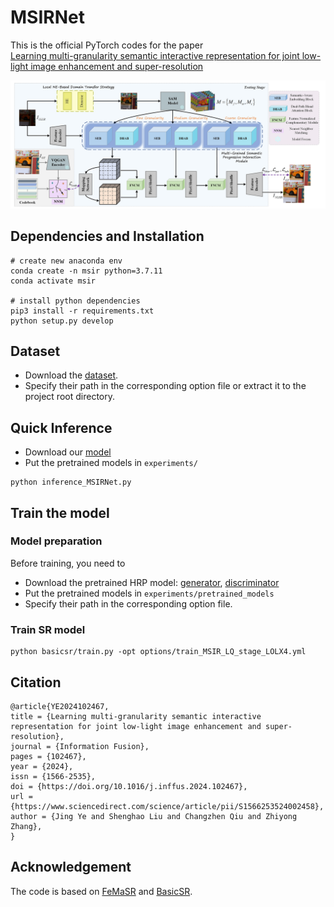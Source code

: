 # MSIRNet

This is the official PyTorch codes for the paper  
[Learning multi-granularity semantic interactive representation for joint low-light image enhancement and super-resolution](https://www.sciencedirect.com/science/article/pii/S1566253524002458)  

![framework_img](framework.png)

## Dependencies and Installation

```
# create new anaconda env
conda create -n msir python=3.7.11
conda activate msir 

# install python dependencies
pip3 install -r requirements.txt
python setup.py develop
```


## Dataset

- Download the [dataset](https://pan.baidu.com/s/1d7bO9lZrbpbxoX-Zl7ub2w?pwd=lyc9).
- Specify their path in the corresponding option file or extract it to the project root directory.

## Quick Inference
- Download our [model](https://github.com/liushh39/MSIRNet/releases/download/v1.0.0/net_g_111250.pth)
- Put the pretrained models in `experiments/`

```
python inference_MSIRNet.py
```

## Train the model

### Model preparation

Before training, you need to
- Download the pretrained HRP model: [generator](https://github.com/liushh39/MSIRNet/releases/download/v1.0.0/FeMaSR_HRP_model_g.pth), [discriminator](https://github.com/liushh39/MSIRNet/releases/download/v1.0.0/FeMaSR_HRP_model_d.pth) 
- Put the pretrained models in `experiments/pretrained_models`
- Specify their path in the corresponding option file.

### Train SR model

```
python basicsr/train.py -opt options/train_MSIR_LQ_stage_LOLX4.yml
```

## Citation
```
@article{YE2024102467,
title = {Learning multi-granularity semantic interactive representation for joint low-light image enhancement and super-resolution},
journal = {Information Fusion},
pages = {102467},
year = {2024},
issn = {1566-2535},
doi = {https://doi.org/10.1016/j.inffus.2024.102467},
url = {https://www.sciencedirect.com/science/article/pii/S1566253524002458},
author = {Jing Ye and Shenghao Liu and Changzhen Qiu and Zhiyong Zhang},
}
```

## Acknowledgement

The code is based on [FeMaSR](https://github.com/chaofengc/FeMaSR) and [BasicSR](https://github.com/xinntao/BasicSR).
